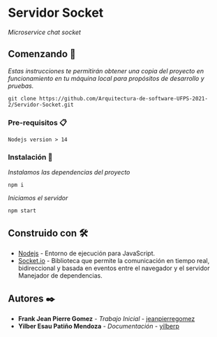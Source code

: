 # Servidor Socket

_Microservice chat socket_
## Comenzando 🚀

_Estas instrucciones te permitirán obtener una copia del proyecto en funcionamiento en tu máquina local para propósitos de desarrollo y pruebas._
```
git clone https://github.com/Arquitectura-de-software-UFPS-2021-2/Servidor-Socket.git
```
### Pre-requisitos 📋

```
Nodejs version > 14
```
### Instalación 🔧

_Instalamos las dependencias del proyecto_
```
npm i
```
_Iniciamos el servidor_
```
npm start
```
## Construido con 🛠️

* [Nodejs](https://nodejs.org/es/docs/) - Entorno de ejecución para JavaScript.
* [Socket.io](https://socket.io/docs/v4/) - Biblioteca que permite la comunicación en tiempo real, bidireccional y basada en eventos entre el navegador y el servidor Manejador de dependencias.

## Autores ✒️

* **Frank Jean Pierre Gomez** - *Trabajo Inicial* - [jeanpierregomez](https://github.com/jeanpierregomez)
* **Yilber Esau Patiño Mendoza** - *Documentación* - [yilberp](https://github.com/Yilberp)

